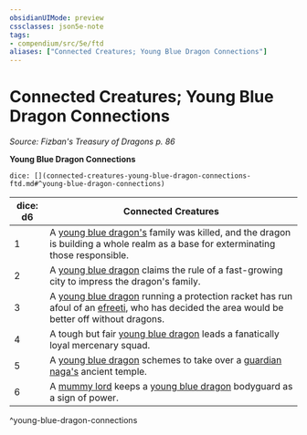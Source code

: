 ```yaml
---
obsidianUIMode: preview
cssclasses: json5e-note
tags:
- compendium/src/5e/ftd
aliases: ["Connected Creatures; Young Blue Dragon Connections"]
---
```

# Connected Creatures; Young Blue Dragon Connections
*Source: Fizban's Treasury of Dragons p. 86* 

**Young Blue Dragon Connections**

`dice: [](connected-creatures-young-blue-dragon-connections-ftd.md#^young-blue-dragon-connections)`

| dice: d6 | Connected Creatures |
|----------|---------------------|
| 1 | A [young blue dragon's](/2-Mechanics/CLI/bestiary/dragon/young-blue-dragon.md) family was killed, and the dragon is building a whole realm as a base for exterminating those responsible. |
| 2 | A [young blue dragon](/2-Mechanics/CLI/bestiary/dragon/young-blue-dragon.md) claims the rule of a fast-growing city to impress the dragon's family. |
| 3 | A [young blue dragon](/2-Mechanics/CLI/bestiary/dragon/young-blue-dragon.md) running a protection racket has run afoul of an [efreeti](/2-Mechanics/CLI/bestiary/elemental/efreeti.md), who has decided the area would be better off without dragons. |
| 4 | A tough but fair [young blue dragon](/2-Mechanics/CLI/bestiary/dragon/young-blue-dragon.md) leads a fanatically loyal mercenary squad. |
| 5 | A [young blue dragon](/2-Mechanics/CLI/bestiary/dragon/young-blue-dragon.md) schemes to take over a [guardian naga's](/2-Mechanics/CLI/bestiary/monstrosity/guardian-naga.md) ancient temple. |
| 6 | A [mummy lord](/2-Mechanics/CLI/bestiary/undead/mummy-lord.md) keeps a [young blue dragon](/2-Mechanics/CLI/bestiary/dragon/young-blue-dragon.md) bodyguard as a sign of power. |
^young-blue-dragon-connections